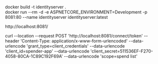docker build -t identityserver .  
docker run --rm -d -e ASPNETCORE_ENVIRONMENT=Development -p 8081:80 --name identityserver identityserver:latest  

http://localhost:8081/  

curl --location --request POST 'http://localhost:8081/connect/token' --header 'Content-Type: application/x-www-form-urlencoded' --data-urlencode 'grant_type=client_credentials' --data-urlencode 'client_id=spender-app' --data-urlencode 'client_secret=511536EF-F270-4058-80CA-1C89C192F69A' --data-urlencode 'scope=spend list'  